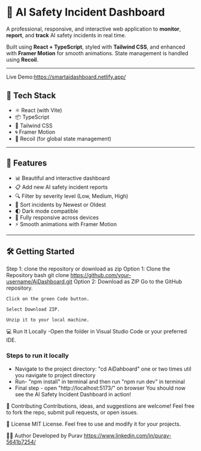 # 🚨 AI Safety Incident Dashboard

A professional, responsive, and interactive web application to **monitor**, **report**, and **track** AI safety incidents in real time.

Built using **React + TypeScript**, styled with **Tailwind CSS**, and enhanced with **Framer Motion** for smooth animations. State management is handled using **Recoil**.

---

Live Demo:https://smartaidashboard.netlify.app/
## 🧰 Tech Stack

- ⚛️ React (with Vite)
- 📦 TypeScript
- 🎨 Tailwind CSS
- 🌀 Framer Motion
- 🧠 Recoil (for global state management)

---

## 🚀 Features

- 📊 Beautiful and interactive dashboard
- 📋 Add new AI safety incident reports
- 🔍 Filter by severity level (Low, Medium, High)
- 📅 Sort incidents by Newest or Oldest
- 🌓 Dark mode compatible
- 📱 Fully responsive across devices
- ⚡ Smooth animations with Framer Motion

---

## 🛠️ Getting Started

Step 1: clone the repository or download as zip
    Option 1: Clone the Repository
    bash
    git clone https://github.com/your-username/AiDashboard.git
     Option 2: Download as ZIP
     Go to the GitHub repository.

    Click on the green Code button.

    Select Download ZIP.

    Unzip it to your local machine.

💻 Run It Locally
-Open the folder in Visual Studio Code or your preferred IDE.
### Steps to run it locally
- Navigate to the project directory: "cd AiDahboard" one or two times util you navigate to project directory
- Run-  "npm install" in terminal
and then run "npm run dev" in terminal
- Final step - open "http://localhost:5173/" on browser
You should now see the AI Safety Incident Dashboard in action!

🤝 Contributing
Contributions, ideas, and suggestions are welcome!
Feel free to fork the repo, submit pull requests, or open issues.

📃 License
MIT License.
Feel free to use and modify it for your projects.

🙋‍♀️ Author
Developed by Purav
https://www.linkedin.com/in/purav-5641b7254/